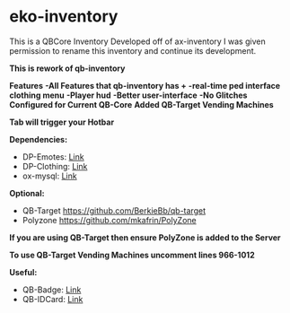 # eko-inventory
This is a QBCore Inventory Developed off of ax-inventory
I was given permission to rename this inventory and continue its development.

**This is rework of qb-inventory**

**Features**
**-All Features that qb-inventory has +**
**-real-time ped interface clothing menu**
**-Player hud**
**-Better user-interface** 
**-No Glitches**
**Configured for Current QB-Core**
**Added QB-Target Vending Machines**

**Tab will trigger your Hotbar**

**Dependencies:**
- DP-Emotes: <a href="https://github.com/andristum/dpemotes">Link</a>
- DP-Clothing: <a href="https://github.com/andristum/dpclothing">Link</a>
- ox-mysql: <a href="https://github.com/overextended/oxmysql">Link</a>

**Optional:**
- QB-Target https://github.com/BerkieBb/qb-target
- Polyzone https://github.com/mkafrin/PolyZone

**If you are using QB-Target then ensure PolyZone is added to the Server**

**To use QB-Target Vending Machines uncomment lines 966-1012**

**Useful:** 
- QB-Badge: <a href="https://github.com/DOSE-420/qb-policebadge">Link</a> 
- QB-IDCard: <a href="https://github.com/alp1x/qb-idcard">Link</a>
